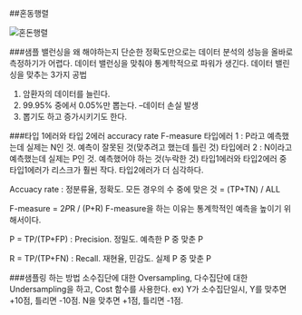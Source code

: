 ﻿##혼동행렬

![혼돈행렬](https://i.imgur.com/l9n9Xsd.png)

###샘플 밸런싱을 왜 해야하는지
단순한 정확도만으로는 데이터 분석의 성능을 올바로 측정하기가 어렵다. 데이터 밸런싱을 맞춰야 통계학적으로 파워가 생긴다.
데이터 밸린싱을 맞추는 3가지 공법
1. 암환자의 데이터를 늘린다.
2. 99.95% 중에서 0.05%만 뽑는다. –데이터 손실 발생
3. 뽑기도 하고 증가시키기도 한다.

###타입 1에러와 타입 2에러 accuracy rate F-measure
타입에러 1 : P라고 예측했는데 실제는 N인 것. 예측이 잘못된 것(맞추려고 했는데 틀린 것)
타입에러 2 : N이라고 예측했는데 실제는 P인 것. 예측했어야 하는 것(누락한 것) 
타입1에러와 타입2에러 중 타입1에러가 리스크가 훨씬 작다. 타입2에러가 더 심각하다.

Accuacy rate : 정분류율, 정확도. 모든 경우의 수 중에 맞은 것
= (TP+TN) / ALL

F-measure = 2*P*R / (P+R)
F-measure을 하는 이유는 통계학적인 예측을 높이기 위해서이다.

P = TP/(TP+FP) 
: Precision. 정밀도. 예측한 P 중 맞춘 P
  
R = TP/(TP+FN)
: Recall. 재현율, 민감도. 실제 P 중 맞춘 P 



###샘플링 하는 방법
소수집단에 대한 Oversampling, 다수집단에 대한 Undersampling을 하고, Cost 함수를 사용한다. ex) Y가 소수집단일시, Y를 맞추면 +10점, 틀리면 -10점. N을 맞추면 +1점, 틀리면 -1점.
